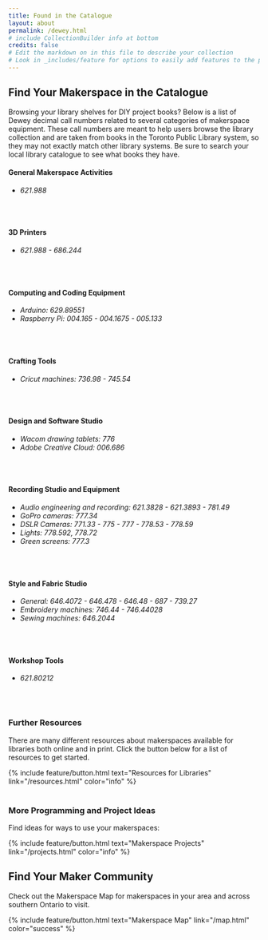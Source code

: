 ```yaml
---
title: Found in the Catalogue
layout: about
permalink: /dewey.html
# include CollectionBuilder info at bottom
credits: false
# Edit the markdown on in this file to describe your collection
# Look in _includes/feature for options to easily add features to the page
---
```


## Find Your Makerspace in the Catalogue 

Browsing your library shelves for DIY project books? Below is a list of Dewey decimal call numbers related to several categories of makerspace equipment. These call numbers are meant to help users browse the library collection and are taken from books in the Toronto Public Library system, so they may not exactly match other library systems. Be sure to search your local library catalogue to see what books they have.

#### General Makerspace Activities
  - _621.988_
<br>
<br>

#### 3D Printers
  - _621.988  -  686.244_ 
<br>
<br>

#### Computing and Coding Equipment
  - _Arduino: 629.89551_
  - _Raspberry Pi: 004.165  -  004.1675  -  005.133_
<br>
<br>

#### Crafting Tools
  - _Cricut machines: 736.98  -  745.54_
<br>
<br>

#### Design and Software Studio
  - _Wacom drawing tablets: 776_
  - _Adobe Creative Cloud: 006.686_
<br>
<br>

#### Recording Studio and Equipment
  - _Audio engineering and recording: 621.3828  -  621.3893  -  781.49_
  - _GoPro cameras: 777.34_
  - _DSLR Cameras: 771.33  -  775  -  777  -  778.53  -  778.59_
  - _Lights: 778.592, 778.72_
  - _Green screens: 777.3_
<br>
<br>

#### Style and Fabric Studio
  - _General: 646.4072  -  646.478  -  646.48  -  687  -  739.27_
  - _Embroidery machines: 746.44  -  746.44028_
  - _Sewing machines: 646.2044_
<br>
<br>

#### Workshop Tools
  - _621.80212_
<br>
<br>

### Further Resources 
There are many different resources about makerspaces available for libraries both online and in print. Click the button below for a list of resources to get started.

{% include feature/button.html text="Resources for Libraries" link="/resources.html" color="info" %}
<br>
<br>

### More Programming and Project Ideas 
Find ideas for ways to use your makerspaces: 

{% include feature/button.html text="Makerspace Projects" link="/projects.html" color="info" %}


## Find Your Maker Community

Check out the Makerspace Map for makerspaces in your area and across southern Ontario to visit.

{% include feature/button.html text="Makerspace Map" link="/map.html" color="success" %}